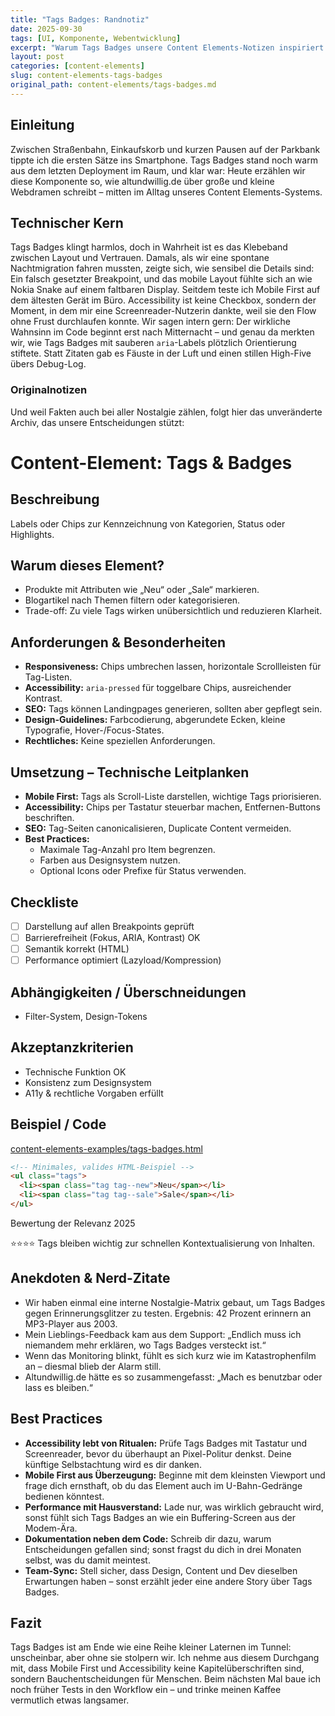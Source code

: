 ```yaml
---
title: "Tags Badges: Randnotiz"
date: 2025-09-30
tags: [UI, Komponente, Webentwicklung]
excerpt: "Warum Tags Badges unsere Content Elements-Notizen inspiriert."
layout: post
categories: [content-elements]
slug: content-elements-tags-badges
original_path: content-elements/tags-badges.md
---
```


## Einleitung
Zwischen Straßenbahn, Einkaufskorb und kurzen Pausen auf der Parkbank tippte ich die ersten Sätze ins Smartphone. Tags Badges stand noch warm aus dem letzten Deployment im Raum, und klar war: Heute erzählen wir diese Komponente so, wie altundwillig.de über große und kleine Webdramen schreibt – mitten im Alltag unseres Content Elements-Systems.

## Technischer Kern
Tags Badges klingt harmlos, doch in Wahrheit ist es das Klebeband zwischen Layout und Vertrauen. Damals, als wir eine spontane Nachtmigration fahren mussten, zeigte sich, wie sensibel die Details sind: Ein falsch gesetzter Breakpoint, und das mobile Layout fühlte sich an wie Nokia Snake auf einem faltbaren Display. Seitdem teste ich Mobile First auf dem ältesten Gerät im Büro. Accessibility ist keine Checkbox, sondern der Moment, in dem mir eine Screenreader-Nutzerin dankte, weil sie den Flow ohne Frust durchlaufen konnte. Wir sagen intern gern: Der wirkliche Wahnsinn im Code beginnt erst nach Mitternacht – und genau da merkten wir, wie Tags Badges mit sauberen `aria`-Labels plötzlich Orientierung stiftete. Statt Zitaten gab es Fäuste in der Luft und einen stillen High-Five übers Debug-Log.

### Originalnotizen
Und weil Fakten auch bei aller Nostalgie zählen, folgt hier das unveränderte Archiv, das unsere Entscheidungen stützt:
# Content-Element: Tags & Badges

## Beschreibung
Labels oder Chips zur Kennzeichnung von Kategorien, Status oder Highlights.

## Warum dieses Element?
- Produkte mit Attributen wie „Neu“ oder „Sale“ markieren.
- Blogartikel nach Themen filtern oder kategorisieren.
- Trade-off: Zu viele Tags wirken unübersichtlich und reduzieren Klarheit.

## Anforderungen & Besonderheiten
- **Responsiveness:** Chips umbrechen lassen, horizontale Scrollleisten für Tag-Listen.
- **Accessibility:** `aria-pressed` für toggelbare Chips, ausreichender Kontrast.
- **SEO:** Tags können Landingpages generieren, sollten aber gepflegt sein.
- **Design-Guidelines:** Farbcodierung, abgerundete Ecken, kleine Typografie, Hover-/Focus-States.
- **Rechtliches:** Keine speziellen Anforderungen.

## Umsetzung – Technische Leitplanken
- **Mobile First:** Tags als Scroll-Liste darstellen, wichtige Tags priorisieren.
- **Accessibility:** Chips per Tastatur steuerbar machen, Entfernen-Buttons beschriften.
- **SEO:** Tag-Seiten canonicalisieren, Duplicate Content vermeiden.
- **Best Practices:**
  - Maximale Tag-Anzahl pro Item begrenzen.
  - Farben aus Designsystem nutzen.
  - Optional Icons oder Prefixe für Status verwenden.

## Checkliste
- [ ] Darstellung auf allen Breakpoints geprüft
- [ ] Barrierefreiheit (Fokus, ARIA, Kontrast) OK
- [ ] Semantik korrekt (HTML)
- [ ] Performance optimiert (Lazyload/Kompression)

## Abhängigkeiten / Überschneidungen
- Filter-System, Design-Tokens

## Akzeptanzkriterien
- Technische Funktion OK
- Konsistenz zum Designsystem
- A11y & rechtliche Vorgaben erfüllt

## Beispiel / Code
[content-elements-examples/tags-badges.html](../content-elements-examples/tags-badges.html)

```html
<!-- Minimales, valides HTML-Beispiel -->
<ul class="tags">
  <li><span class="tag tag--new">Neu</span></li>
  <li><span class="tag tag--sale">Sale</span></li>
</ul>
```

Bewertung der Relevanz 2025

⭐⭐⭐⭐ Tags bleiben wichtig zur schnellen Kontextualisierung von Inhalten.

## Anekdoten & Nerd-Zitate
- Wir haben einmal eine interne Nostalgie-Matrix gebaut, um Tags Badges gegen Erinnerungsglitzer zu testen. Ergebnis: 42 Prozent erinnern an MP3-Player aus 2003.
- Mein Lieblings-Feedback kam aus dem Support: „Endlich muss ich niemandem mehr erklären, wo Tags Badges versteckt ist.“
- Wenn das Monitoring blinkt, fühlt es sich kurz wie im Katastrophenfilm an – diesmal blieb der Alarm still.
- Altundwillig.de hätte es so zusammengefasst: „Mach es benutzbar oder lass es bleiben.“

## Best Practices
- **Accessibility lebt von Ritualen:** Prüfe Tags Badges mit Tastatur und Screenreader, bevor du überhaupt an Pixel-Politur denkst. Deine künftige Selbstachtung wird es dir danken.
- **Mobile First aus Überzeugung:** Beginne mit dem kleinsten Viewport und frage dich ernsthaft, ob du das Element auch im U-Bahn-Gedränge bedienen könntest.
- **Performance mit Hausverstand:** Lade nur, was wirklich gebraucht wird, sonst fühlt sich Tags Badges an wie ein Buffering-Screen aus der Modem-Ära.
- **Dokumentation neben dem Code:** Schreib dir dazu, warum Entscheidungen gefallen sind; sonst fragst du dich in drei Monaten selbst, was du damit meintest.
- **Team-Sync:** Stell sicher, dass Design, Content und Dev dieselben Erwartungen haben – sonst erzählt jeder eine andere Story über Tags Badges.

## Fazit
Tags Badges ist am Ende wie eine Reihe kleiner Laternen im Tunnel: unscheinbar, aber ohne sie stolpern wir. Ich nehme aus diesem Durchgang mit, dass Mobile First und Accessibility keine Kapitelüberschriften sind, sondern Bauchentscheidungen für Menschen. Beim nächsten Mal baue ich noch früher Tests in den Workflow ein – und trinke meinen Kaffee vermutlich etwas langsamer.
